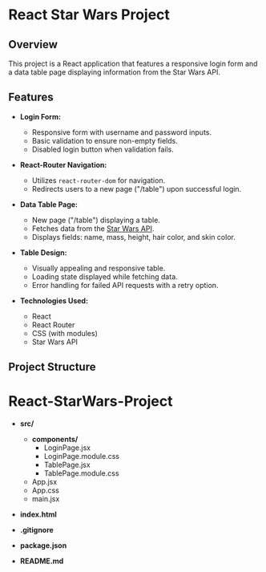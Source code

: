 # React Star Wars Project

## Overview

This project is a React application that features a responsive login form and a data table page displaying information from the Star Wars API.

## Features

- **Login Form:**
  - Responsive form with username and password inputs.
  - Basic validation to ensure non-empty fields.
  - Disabled login button when validation fails.

- **React-Router Navigation:**
  - Utilizes `react-router-dom` for navigation.
  - Redirects users to a new page ("/table") upon successful login.

- **Data Table Page:**
  - New page ("/table") displaying a table.
  - Fetches data from the [Star Wars API](https://swapi.dev/api/people).
  - Displays fields: name, mass, height, hair color, and skin color.

- **Table Design:**
  - Visually appealing and responsive table.
  - Loading state displayed while fetching data.
  - Error handling for failed API requests with a retry option.

- **Technologies Used:**
  - React
  - React Router
  - CSS (with modules)
  - Star Wars API

## Project Structure

# React-StarWars-Project

- **src/**
  - **components/**
    - LoginPage.jsx
    - LoginPage.module.css
    - TablePage.jsx
    - TablePage.module.css
  - App.jsx
  - App.css
  - main.jsx

- **index.html**

- **.gitignore**
- **package.json**
- **README.md**
